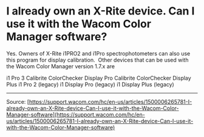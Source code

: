 # I already own an X-Rite device. Can I use it with the Wacom Color Manager software?

Yes. Owners of X-Rite i1PRO2 and i1Pro spectrophotometers can also use this program for display calibration.  Other devices that can be used with the Wacom Color Manager version 1.7.x are

i1 Pro 3
Calibrite ColorChecker Display Pro
Calibrite ColorChecker Display Plus
i1 Pro 2 (legacy)
i1 Display Pro (legacy)
i1 Display Plus (legacy)

---
Source: [https://support.wacom.com/hc/en-us/articles/1500006265781-I-already-own-an-X-Rite-device-Can-I-use-it-with-the-Wacom-Color-Manager-software](https://support.wacom.com/hc/en-us/articles/1500006265781-I-already-own-an-X-Rite-device-Can-I-use-it-with-the-Wacom-Color-Manager-software)
